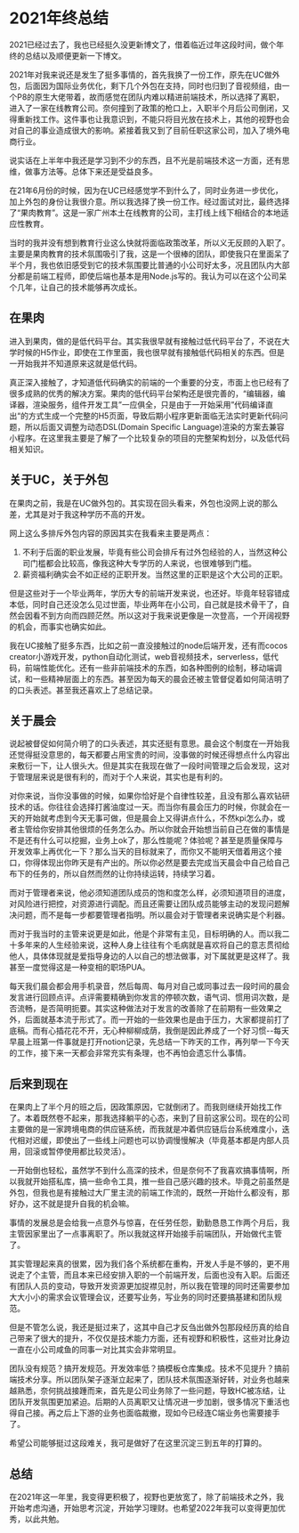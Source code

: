 # 2021年终总结

[tag]:总结|经验|心得
[create]:2022-01-27

2021已经过去了，我也已经挺久没更新博文了，借着临近过年这段时间，做个年终的总结以及顺便更新一下博文。

2021年对我来说还是发生了挺多事情的，首先我换了一份工作，原先在UC做外包，后面因为国际业务优化，剩下几个外包在支持，同时也归到了音视频组，由一个P8的原生大佬带着，故而感觉在团队内难以精进前端技术，所以选择了离职，进入了一家在线教育公司。奈何撞到了政策的枪口上，入职半个月后公司倒闭，又得重新找工作。这件事也让我意识到，不能只将目光放在技术上，其他的视野也会对自己的事业造成很大的影响。紧接着我又到了目前任职这家公司，加入了境外电商行业。

说实话在上半年中我还是学习到不少的东西，且不光是前端技术这一方面，还有思维，做事方法等。总体下来还是受益良多。

在21年6月份的时候，因为在UC已经感觉学不到什么了，同时业务进一步优化，加上外包的身份让我很介意。所以我选择了换一份工作。经过面试对比，最终选择了“果肉教育”。这是一家广州本土在线教育的公司，主打线上线下相结合的本地适应性教育。

当时的我并没有想到教育行业这么快就将面临政策改革，所以义无反顾的入职了。主要是果肉教育的技术氛围吸引了我，这是一个很棒的团队，即使我只在里面呆了半个月，我也依旧感受到它的技术氛围要比普通的小公司好太多，况且团队内大部分都是前端工程师，即使后端也基本是用Node.js写的。我认为可以在这个公司呆个几年，让自己的技术能够再次成长。

## 在果肉

进入到果肉，做的是低代码平台。其实我很早就有接触过低代码平台了，不说在大学时候的H5作业，即使在工作里面，我也很早就有接触低代码相关的东西。但是一开始我并不知道原来这就是低代码。

真正深入接触了，才知道低代码确实的前端的一个重要的分支，市面上也已经有了很多成熟的优秀的解决方案。果肉的低代码平台架构还是很完善的，“编辑器，编译器，渲染服务，组件开发工具”一应俱全，只是由于一开始采用”代码编译直出“的方式生成一个完整的H5页面，导致后期小程序更新面临无法实时更新代码问题，所以后面又调整为动态DSL(Domain Specific Language)渲染的方案去兼容小程序。在这里我主要是了解了一个比较复杂的项目的完整架构划分，以及低代码相关知识。

## 关于UC，关于外包

在果肉之前，我是在UC做外包的。其实现在回头看来，外包也没网上说的那么差，尤其是对于我这种学历不高的开发。

网上这么多排斥外包内容的原因其实在我看来主要是两点：

1. 不利于后面的职业发展，毕竟有些公司会排斥有过外包经验的人，当然这种公司门槛都会比较高，像我这种大专学历的人来说，也很难够到门槛。
2. 薪资福利确实会不如正经的正职开发。当然这里的正职是这个大公司的正职。

但是这些对于一个毕业两年，学历大专的前端开发来说，也还好。毕竟年轻容错成本低，同时自己还没怎么见过世面，毕业两年在小公司，自己就是技术骨干了，自然会因看不到方向而四顾茫然。所以这对于我来说更像是一次登高，一个开阔视野的机会，而事实也确实如此。

我在UC接触了挺多东西，比如之前一直没接触过的node后端开发，还有而cocos creator小游戏开发，python自动化测试，web音视频技术，serverless，低代码，前端性能优化。还有一些非前端技术的东西，如各种图例的绘制，移动端调试，和一些精神层面上的东西。甚至因为每天的晨会还被主管督促着如何简洁明了的口头表述。甚至我还喜欢上了总结记录。

## 关于晨会

说起被督促如何简介明了的口头表述，其实还挺有意思。晨会这个制度在一开始我还觉得挺没意思的，每天都要占用宝贵的时间，没事做的时候还得想点什么内容出来敷衍一下，让人很头大。但是其实在我现在做了一段时间管理之后会发现，这对于管理层来说是很有利的，而对于个人来说，其实也是有利的。

对你来说，当你没事做的时候，如果你恰好是个自律性较差，且没有那么喜欢钻研技术的话。你往往会选择打酱油度过一天。而当你有晨会压力的时候，你就会在一天的开始就考虑到今天无事可做，但是晨会上又得讲点什么，不然kpi怎么办，或者主管给你安排其他很烦的任务怎么办。所以你就会开始想当前自己在做的事情是不是还有什么可以挖掘，业务上ok了，那么性能呢？体验呢？甚至是质量保障与开发效率上再优化一下？那么当天的目标就来了，而你又不能明天借着用这个接口，你得体现出你昨天是有产出的。所以你必然是要去完成当天晨会中自己给自己布下的任务的，所以自然而然的让你持续运转，持续学习着。

而对于管理者来说，他必须知道团队成员的饱和度怎么样，必须知道项目的进度，对风险进行把控，对资源进行调配。而且还需要让团队成员能够主动的发现问题解决问题，而不是每一步都要管理者指明。所以晨会对于管理者来说确实是个利器。

而对于我当时的主管来说更是如此，他是个非常有主见，目标明确的人。而以我二十多年来的人生经验来说，这种人身上往往有个毛病就是喜欢将自己的意志贯彻给他人，具体体现就是爱指导身边的人以自己的想法做事，对下属就更是这样了。我甚至一度觉得这是一种变相的职场PUA。

每天我们晨会都会用手机录音，然后每周、每月对自己或同事过去一段时间的晨会发言进行回顾点评。点评需要精确到你发言的停顿次数，语气词、惯用词次数，是否流畅，是否简明扼要。其实这种做法对于发言的改善除了在前期有一些效果之外，后面就基本流于形式了。而一开始的一些效果也是由于压力，大家都提前打了底稿。而有心插花花不开，无心种柳柳成荫，我倒是因此养成了一个好习惯--每天早晨上班第一件事就是打开notion记录，先总结一下昨天的工作，再列举一下今天的工作，接下来一天都会非常充实有条理，也不再怕会遗忘什么事情。

## 后来到现在

在果肉上了半个月的班之后，因政策原因，它就倒闭了。而我则继续开始找工作了。本着既然卷不起来，那我选择躺平的心态，来到了目前这家公司。现在的公司主要做的是一家跨境电商的供应链系统，而我就是冲着供应链后台系统难度小，迭代相对迟缓，即使出了一些线上问题也可以协调慢慢解决（毕竟基本都是内部人员用，回滚或暂停使用都比较灵活）。

一开始倒也轻松，虽然学不到什么高深的技术，但是奈何不了我喜欢搞事情啊，所以我就开始搭私库，搞一些命令工具，推一些自己感兴趣的技术。毕竟之前虽然是外包，但我也是有接触过大厂里主流的前端工作流的，既然一开始什么都没有，那好办，这不就是提升自我的机会嘛。

事情的发展总是会给我一点意外与惊喜，在任劳任怨，勤勤恳恳工作两个月后，我主管因家里出了一点事离职了。所以我就这样开始接手前端团队，开始做代主管了。

其实管理起来真的很累，因为我们各个系统都在重构，开发人手是不够的，更不用说走了个主管，而且本来已经安排入职的一个前端开发，后面也没有入职。后面还有团队人员的变动，导致开发资源更加捉襟见肘，所以我在管理的同时还需要参加大大小小的需求会议管理会议，还要写业务，写业务的同时还要搞基建和团队规范。

但是不管怎么说，我还是挺过来了，这其中自己才反刍出做外包那段经历真的给自己带来了很大的提升，不仅仅是技术能力方面，还有视野和积极性，这些对比身边一直在小公司咸鱼的同事一对比其实会非常明显。

团队没有规范？搞开发规范。开发效率低？搞模板仓库集成。技术不见提升？搞前端技术分享。所以团队架子逐渐立起来了，团队技术氛围逐渐好转，对业务也越来越熟悉，奈何挑战接踵而来，首先是公司业务除了一些问题，导致HC被冻结，让团队开发氛围更加紧迫。后期的人员离职又让情况进一步加剧，很多情况下重活也得自己接。再之后上下游的业务也面临裁撤，现如今已经连C端业务也需要接手了。

希望公司能够挺过这段难关，我可是做好了在这里沉淀三到五年的打算的。

## 总结

在2021年这一年里，我变得更积极了，视野也更放宽了，除了前端技术之外，我开始考虑沟通，开始思考沉淀，开始学习理财。也希望2022年我可以变得更加优秀，以此共勉。
